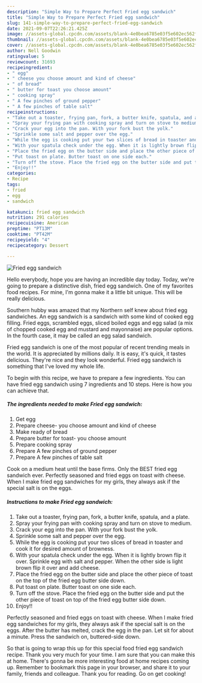 ```yaml
---
description: "Simple Way to Prepare Perfect Fried egg sandwich"
title: "Simple Way to Prepare Perfect Fried egg sandwich"
slug: 141-simple-way-to-prepare-perfect-fried-egg-sandwich
date: 2021-09-07T22:26:21.425Z
image: //assets-global.cpcdn.com/assets/blank-4e0bea6785e03f5e602ec562f230caae08da540cada707380b4fe1bbebba43da.png
thumbnail: //assets-global.cpcdn.com/assets/blank-4e0bea6785e03f5e602ec562f230caae08da540cada707380b4fe1bbebba43da.png
cover: //assets-global.cpcdn.com/assets/blank-4e0bea6785e03f5e602ec562f230caae08da540cada707380b4fe1bbebba43da.png
author: Nell Goodwin
ratingvalue: 5
reviewcount: 31693
recipeingredient:
- " egg"
- " cheese you choose amount and kind of cheese"
- " of bread"
- " butter for toast you choose amount"
- " cooking spray"
- " A few pinches of ground pepper"
- " A few pinches of table salt"
recipeinstructions:
- "Take out a toaster, frying pan, fork, a butter knife, spatula, and a plate."
- "Spray your frying pan with cooking spray and turn on stove to medium."
- "Crack your egg into the pan. With your fork bust the yolk."
- "Sprinkle some salt and pepper over the egg."
- "While the egg is cooking put your two slices of bread in toaster and cook it for desired amount of browness."
- "With your spatula check under the egg. When it is lightly brown flip it over. Sprinkle egg with salt and pepper. When the other side is light brown flip it over and add cheese."
- "Place the fried egg on the butter side and place the other piece of toast on the top of the fried egg butter side down."
- "Put toast on plate. Butter toast on one side each."
- "Turn off the stove. Place the fried egg on the butter side and put the other piece of toast on top of the fried egg butter side down."
- "Enjoy!!"
categories:
- Recipe
tags:
- fried
- egg
- sandwich

katakunci: fried egg sandwich 
nutrition: 291 calories
recipecuisine: American
preptime: "PT13M"
cooktime: "PT42M"
recipeyield: "4"
recipecategory: Dessert

---
```



![Fried egg sandwich](//assets-global.cpcdn.com/assets/blank-4e0bea6785e03f5e602ec562f230caae08da540cada707380b4fe1bbebba43da.png)

Hello everybody, hope you are having an incredible day today. Today, we're going to prepare a distinctive dish, fried egg sandwich. One of my favorites food recipes. For mine, I'm gonna make it a little bit unique. This will be really delicious.

Southern hubby was amazed that my Northern self knew about fried egg sandwiches. An egg sandwich is a sandwich with some kind of cooked egg filling. Fried eggs, scrambled eggs, sliced boiled eggs and egg salad (a mix of chopped cooked egg and mustard and mayonnaise) are popular options. In the fourth case, it may be called an egg salad sandwich.

Fried egg sandwich is one of the most popular of recent trending meals in the world. It is appreciated by millions daily. It is easy, it's quick, it tastes delicious. They're nice and they look wonderful. Fried egg sandwich is something that I've loved my whole life.


To begin with this recipe, we have to prepare a few ingredients. You can have fried egg sandwich using 7 ingredients and 10 steps. Here is how you can achieve that.

<!--inarticleads1-->

##### The ingredients needed to make Fried egg sandwich:

1. Get  egg
1. Prepare  cheese- you choose amount and kind of cheese
1. Make ready  of bread
1. Prepare  butter for toast- you choose amount
1. Prepare  cooking spray
1. Prepare  A few pinches of ground pepper
1. Prepare  A few pinches of table salt


Cook on a medium heat until the base firms. Only the BEST fried egg sandwich ever. Perfectly seasoned and fried eggs on toast with cheese. When I make fried egg sandwiches for my girls, they always ask if the special salt is on the eggs. 

<!--inarticleads2-->

##### Instructions to make Fried egg sandwich:

1. Take out a toaster, frying pan, fork, a butter knife, spatula, and a plate.
1. Spray your frying pan with cooking spray and turn on stove to medium.
1. Crack your egg into the pan. With your fork bust the yolk.
1. Sprinkle some salt and pepper over the egg.
1. While the egg is cooking put your two slices of bread in toaster and cook it for desired amount of browness.
1. With your spatula check under the egg. When it is lightly brown flip it over. Sprinkle egg with salt and pepper. When the other side is light brown flip it over and add cheese.
1. Place the fried egg on the butter side and place the other piece of toast on the top of the fried egg butter side down.
1. Put toast on plate. Butter toast on one side each.
1. Turn off the stove. Place the fried egg on the butter side and put the other piece of toast on top of the fried egg butter side down.
1. Enjoy!!


Perfectly seasoned and fried eggs on toast with cheese. When I make fried egg sandwiches for my girls, they always ask if the special salt is on the eggs. After the butter has melted, crack the egg in the pan. Let sit for about a minute. Press the sandwich on, buttered-side down. 

So that is going to wrap this up for this special food fried egg sandwich recipe. Thank you very much for your time. I am sure that you can make this at home. There's gonna be more interesting food at home recipes coming up. Remember to bookmark this page in your browser, and share it to your family, friends and colleague. Thank you for reading. Go on get cooking!
